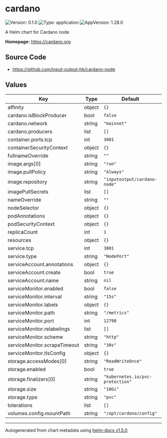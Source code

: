 # cardano

![Version: 0.1.0](https://img.shields.io/badge/Version-0.1.0-informational?style=flat-square) ![Type: application](https://img.shields.io/badge/Type-application-informational?style=flat-square) ![AppVersion: 1.28.0](https://img.shields.io/badge/AppVersion-1.28.0-informational?style=flat-square)

A Helm chart for Cardano node

**Homepage:** <https://cardano.org>

## Source Code

* <https://github.com/input-output-hk/cardano-node>

## Values

| Key | Type | Default | Description |
|-----|------|---------|-------------|
| affinity | object | `{}` |  |
| cardano.isBlockProducer | bool | `false` |  |
| cardano.network | string | `"mainnet"` |  |
| cardano.producers | list | `[]` |  |
| container.ports.tcp | int | `3001` |  |
| containerSecurityContext | object | `{}` |  |
| fullnameOverride | string | `""` |  |
| image.args[0] | string | `"run"` |  |
| image.pullPolicy | string | `"Always"` |  |
| image.repository | string | `"inputoutput/cardano-node"` |  |
| imagePullSecrets | list | `[]` |  |
| nameOverride | string | `""` |  |
| nodeSelector | object | `{}` |  |
| podAnnotations | object | `{}` |  |
| podSecurityContext | object | `{}` |  |
| replicaCount | int | `1` |  |
| resources | object | `{}` |  |
| service.tcp | int | `3001` |  |
| service.type | string | `"NodePort"` |  |
| serviceAccount.annotations | object | `{}` |  |
| serviceAccount.create | bool | `true` |  |
| serviceAccount.name | string | `nil` |  |
| serviceMonitor.enabled | bool | `false` |  |
| serviceMonitor.interval | string | `"15s"` |  |
| serviceMonitor.labels | object | `{}` |  |
| serviceMonitor.path | string | `"/metrics"` |  |
| serviceMonitor.port | int | `12798` |  |
| serviceMonitor.relabelings | list | `[]` |  |
| serviceMonitor.scheme | string | `"http"` |  |
| serviceMonitor.scrapeTimeout | string | `"30s"` |  |
| serviceMonitor.tlsConfig | object | `{}` |  |
| storage.accessModes[0] | string | `"ReadWriteOnce"` |  |
| storage.enabled | bool | `true` |  |
| storage.finalizers[0] | string | `"kubernetes.io/pvc-protection"` |  |
| storage.size | string | `"10Gi"` |  |
| storage.type | string | `"pvc"` |  |
| tolerations | list | `[]` |  |
| volumes.config.mountPath | string | `"/opt/cardano/config"` |  |

----------------------------------------------
Autogenerated from chart metadata using [helm-docs v1.5.0](https://github.com/norwoodj/helm-docs/releases/v1.5.0)
